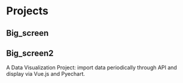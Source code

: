 # Projects

## Big_screen


## Big_screen2
A Data Visualization Project: import data periodically through API and display via Vue.js and Pyechart.


 
